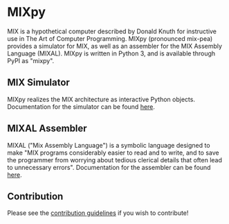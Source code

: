 # MIXpy
MIX is a hypothetical computer described by Donald Knuth for
instructive use in The Art of Computer Programming. MIXpy (pronounced
mix-pea) provides a simulator for MIX, as well as an assembler for the
MIX Assembly Language (MIXAL). MIXpy is written in Python 3, and is
available through PyPI as "mixpy".

## MIX Simulator 
MIXpy realizes the MIX architecture as interactive Python objects.
Documentation for the simulator can be found [here](docs/simulator.md).

## MIXAL Assembler
MIXAL ("Mix Assembly Language") is a symbolic language designed to
make "MIX programs considerably easier to read and to write, and to
save the programmer from worrying about tedious clerical details that
often lead to unnecessary errors". Documentation for the assembler can
be found [here](docs/assembler.py).

## Contribution

Please see the [contribution guidelines](docs/contribution.md) if you
wish to contribute!

